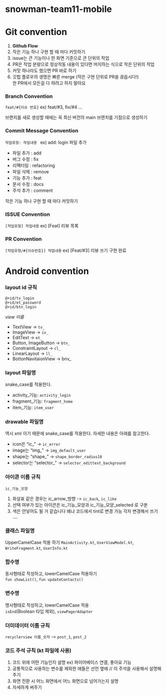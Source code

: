 # snowman-team11-mobile

# Git convention

1. **Github Flow**
1. 작은 기능 하나 구현 할 때 마다 커밋하기  
2. issue는 큰 기능이나 한 화면 기준으로 큰 단위의 작업
3. PR은 작업 분량으로 정상작동 내용이 있다면 머지하는 식으로 작은 단위의 작업
4. 커밋 하나라도 했으면 PR 바로 하기
5. 깃헙 플로우의 생명은 빠른 merge (작은 구현 단위로 PR을 끊읍시다!)  
   한 PR에서 모든걸 다 하려고 하지 말아요

### Branch Convention
`feat/#{이슈 번호}` ex) feat/#3, fix/#4 ...

브랜치를 새로 생성할 때에는 꼭 최신 버전의 main 브랜치를 기점으로 생성하기

### Commit Message Convention
`작업유형: 작업내용 ` ex) add: login 파일 추가

- 파일 추가 : add
- 버그 수정 : fix
- 리팩터링 : refactoring
- 파일 삭제 : remove
- 기능 추가 : feat
- 문서 수정 : docs
- 주석 추가 : comment  

작은 기능 하나 구현 할 때 마다 커밋하기


### ISSUE Convention
`[작업유형] 작업내용`
ex) [Feat] 리뷰 목록 

### PR Convention
`[작업유형/#{이슈번호}] 작업내용`
ex) [Feat/#3] 리뷰 쓰기 구현 완료  



# Android convention

### layout id 규칙
`@+id/tv_login`  
`@+id/et_password`  
`@+id/btn_login`

_view 이름_
  - TextView -> `tv_`
  - ImageView -> `iv_`
  - EditText -> `et_`
  - Button, ImageButton -> `btn_` 
  - ConstraintLayout -> `cl_`
  - LinearLayout -> `ll_`
  - BottonNavitaionView -> bnv_

### layout 파일명
snake_case를 적용한다.  
- activity_기능: `activity_login`
- fragment_기능: `fragment_home`  
- item_기능: `item_user`  

### drawable 파일명
역시 xml 이기 때문에 snake_case를 적용한다. 자세한 내용은 아래를 참고한다.  
- icon은 “ic_” -> `ic_error`
- image는 “img_” -> `img_default_user`
- shape는 “shape_” -> `shape_border_radius10`
- selector는 “selector_” -> `selector_edittext_background`

### 아이콘 이름 규칙
`ic_기능_모양`  
1. 화살표 같은 경우는 ic_arrow_방향 -> `ic_back`, `ic_like`  
2. 선택 여부가 있는 아이콘은 ic_기능_모양과 ic_기능_모양_selected 로 구분  
3. 색은 안넣어도 될 거 같습니다 왜냐 코드에서 tint로 변경 가능 각자 변경해서 쓰기 ....  


### 클래스 파일명
UpperCamelCase 적용 하기 
`MainActivity.kt`, `UserViewModel.kt`, `WriteFragment.kt`, `UserInfo.kt`

### 함수명
동사형태로 작성하고, lowerCamelCase 적용하기  
`fun showList()`, `fun updateContacts()`  

### 변수명
명사형태로 작성하고, lowerCamelCase 적용  
`isEnd`(Boolean 타입 제외), `viewPagerAdapter`  

### 더미데이터 이름 규칙
`recyclerview 이름_숫자` -> `post_1`, `post_2`


### 코드 주석 규칙 (kt 파일에 사용)

1. 코드 위에 어떤 기능인지 설명 ex) 파이어베이스 연결, 좋아요 기능  
2. 공통적으로 사용하는 변수를 제외한 애들은 선언 옆에 // 이 주석을 사용해서 설명해주기  
3. 화면 전환 시 어느 화면에서 어느 화면으로 넘어가는지 설명  
4. 자세하게 써주기  
